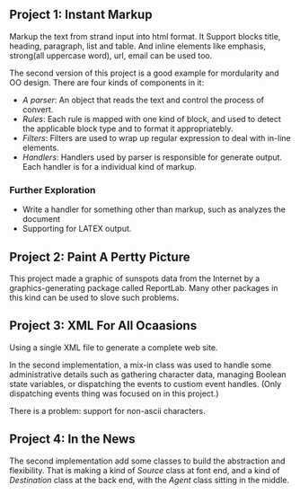 ## Project 1: Instant Markup

Markup the text from strand input into html format.
It Support blocks title, heading, paragraph, list and table.
And inline elements like emphasis, strong(all uppercase word), url,
email can be used too.

The second version of this project is a good example for mordularity and
OO design. There are four kinds of components in it:

* *A parser*: An object that reads the text and control the process of convert.
* *Rules*: Each rule is mapped with one kind of block, and used to detect the
applicable block type and to format it appropriatebly.
* *Filters*: Filters are used to wrap up regular expression to deal with
in-line elements.
* *Handlers*: Handlers used by parser is responsible for generate output. Each
handler is for a individual kind of markup.

### Further Exploration

* Write a handler for something other than markup, such as analyzes
the document
* Supporting for LATEX output.

## Project 2: Paint A Pertty Picture

This project made a graphic of sunspots data from the Internet by a
graphics-generating package called ReportLab.
Many other packages in this kind can be used to slove such problems.

## Project 3: XML For All Ocaasions

Using a single XML file to generate a complete web site.

In the second implementation, a mix-in class was used to handle some
administrative details such as gathering character data, managing Boolean state
variables, or dispatching the events to custiom event handles.
(Only dispatching events thing was focused on in this project.)

There is a problem: support for non-ascii characters.

## Project 4: In the News

The second implementation add some classes to build the abstraction and
flexibility. That is making a kind of *Source* class at font end, and a kind of
*Destination* class at the back end, with the *Agent* class sitting in the
middle.
